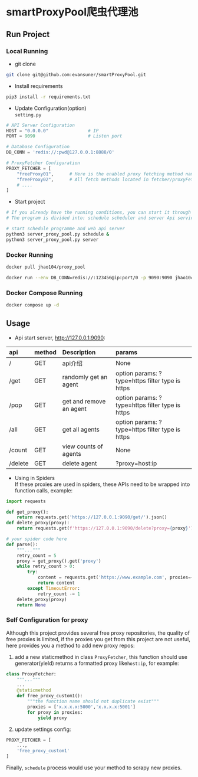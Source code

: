# smartProxyPool爬虫代理池

## Run Project
### Local Running
+ git clone
```bash
git clone git@github.com:evansuner/smartProxyPool.git
```

+ Install requirements
```bash
pip3 install -r requirements.txt
```
+ Update Configuration(option)  
`setting.py`
```python
# API Server Configuration
HOST = "0.0.0.0"               # IP
PORT = 9090                    # Listen port

# Database Configuration
DB_CONN = 'redis://:pwd@127.0.0.1:8888/0'

# ProxyFetcher Configuration
PROXY_FETCHER = [
    "freeProxy01",      # Here is the enabled proxy fetching method name,
    "freeProxy02",      # All fetch methods located in fetcher/proxyFetcher.py
    # ....
]
```
+  Start project
```bash
# If you already have the running conditions, you can start it through server_proxy_pool.py。
# The program is divided into: schedule scheduler and server Api service

# start schedule programme and web api server
python3 server_proxy_pool.py schedule &
python3 server_proxy_pool.py server

```
### Docker Running
```bash
docker pull jhao104/proxy_pool

docker run --env DB_CONN=redis://:123456@ip:port/0 -p 9090:9090 jhao104/proxy_pool:latest
```
### Docker Compose Running
```bash
docker compose up -d
```

## Usage
+ Api
start server,  http://127.0.0.1:9090:

| api      | 	method	 | Description              | 	params                                                       |
|:---------|:---------|:-------------------------|:--------------------------------------------------------------|
| /        | 	GET     | 	api介绍	                  | None                                                          |
| /get     | 	GET     | 	randomly get an agent   | 	option params: ?type=https filter type is https              |
| /pop     | GET	     | get and remove an agent	 | option params: ?type=https filter type is https               |
| /all	    | GET	     | get all agents	          | option params: ?type=https filter type is https               |
| /count	  | GET	     | view counts of agents	   | None                                                          |
| /delete	 | GET	     | delete agent	            | ?proxy=host:ip                                                |

+ Using in Spiders  
If these proxies are used in spiders, these APIs need to be wrapped into function calls, example:
```python
import requests

def get_proxy():
    return requests.get('https://127.0.0.1:9090/get/').json()
def delete_proxy(proxy):
    return requests.get(f'https://127.0.0.1:9090/delete?proxy={proxy}')

# your spider code here
def parse():
    """..."""
    retry_count = 5
    proxy = get_proxy().get('proxy')
    while retry_count > 0:
        try:
            content = requests.get('https://www.example.com', proxies={'http':f'http://{proxy}'})
            return content
        except TimeoutError:
            retry_count -= 1
    delete_proxy(proxy)
    return None
```
### Self Configuration for proxy
Although this project provides several free proxy repositories, the quality of free proxies is limited, if the proxies you get from this project are not useful, here provides you a method to add new proxy repos:
1. add a new staticmethod in class `ProxyFetcher`, this function should use generator(yield) returns a formatted proxy like`host:ip`, for example:
```python
class ProxyFetcher:
    """..."""
    ...
    @staticmethod
    def free_proxy_custom1():
        """the function name should not duplicate exist"""
        proxies = ['x.x.x.x:5000','x.x.x.x:5001']
        for proxy in proxies:
            yield proxy
```
2. update settings config:
```python
PROXY_FETCHER = [
    ...,
    'free_proxy_custom1'
]
```
Finally, `schedule` process would use your method to scrapy new proxies.